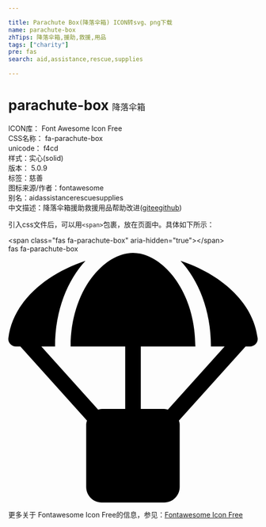 ```yaml
---

title: Parachute Box(降落伞箱) ICON转svg、png下载
name: parachute-box
zhTips: 降落伞箱,援助,救援,用品
tags: ["charity"]
pre: fas
search: aid,assistance,rescue,supplies

---
```


# parachute-box  <small style="font-size: 60%;font-weight: 100">降落伞箱</small>


<div class="detail-page">
<p>
<span>
ICON库：
<span class="badge-secondary badge">Font Awesome Icon Free</span> 
</span>
<br/>
<span>
CSS名称：
<span class="badge-secondary badge">fa-parachute-box</span> 
</span>
<br/>
<span>
unicode：
<span class="badge-secondary badge">f4cd</span> 
<copy-btn content='f4cd' btn-title=""></copy-btn>
<copy-btn :content='String.fromCodePoint(parseInt("f4cd", 16))' btn-title="复制U"></copy-btn>
</span><br/><span>样式：<span class="badge-light badge">实心(solid)</span></span>
<br/>
<span>
版本：
<span class="badge-secondary badge">5.0.9</span> 
</span><br/><span>标签：<span class="badge-light badge"><router-link to="/tags/charity.html">慈善</router-link></span></span>
<br/>
<span>图标来源/作者：<span class="badge-light badge">fontawesome</span></span> 
<br/>
<span>别名：<span class="badge-light badge">aid</span><span class="badge-light badge">assistance</span><span class="badge-light badge">rescue</span><span class="badge-light badge">supplies</span></span><br/><span class="zh-detail">中文描述：<span class="badge-primary badge">降落伞箱</span><span class="badge-primary badge">援助</span><span class="badge-primary badge">救援</span><span class="badge-primary badge">用品</span><span class="help-link"><span>帮助改进</span>(<a href="https://gitee.com/liuwave/icon-helper/edit/master/json/fontawesome/solid/parachute-box.json" target="_blank" rel="noopener noreferrer">gitee</a><a href="https://github.com/liuwave/icon-helper/edit/master/json/fontawesome/solid/parachute-box.json" target="_blank" rel="noopener noreferrer">github</a></span>)</span><br/>
</p>
</div>
<div class="alert alert-dark">
  <i class="fas fa-parachute-box fa-xs"></i>
  <i class="fas fa-parachute-box fa-sm"></i>
  <i class="fas fa-parachute-box fa-lg"></i>
  <i class="fas fa-parachute-box fa-2x"></i>
  <i class="fas fa-parachute-box fa-3x"></i>
  <i class="fas fa-parachute-box fa-5x"></i>
  <i class="fas fa-parachute-box fa-7x"></i>
</div>
<div>
  <p>引入css文件后，可以用<code>&lt;span&gt;</code>包裹，放在页面中。具体如下所示：    
  </p>
  <div class="alert alert-primary" style="font-size: 14px">
    &lt;span class="fas fa-parachute-box" aria-hidden="true"&gt;&lt;/span&gt;
    <copy-btn content='<span class="fas fa-parachute-box" aria-hidden="true"></span>'></copy-btn>
  </div>
  <div class="alert alert-secondary">
    <i class="fas fa-parachute-box"
    style="font-size: 24px"
    aria-hidden="true"></i> fas fa-parachute-box
    <copy-btn content="fas fa-parachute-box" btn-title="复制图标名称"></copy-btn>
  </div>
</div>
<div id="svg" class="svg-wrap">
<svg xmlns="http://www.w3.org/2000/svg" viewBox="0 0 512 512"><path d="M511.9 175c-9.1-75.6-78.4-132.4-158.3-158.7C390 55.7 416 116.9 416 192h28.1L327.5 321.5c-2.5-.6-4.8-1.5-7.5-1.5h-48V192h112C384 76.8 315.1 0 256 0S128 76.8 128 192h112v128h-48c-2.7 0-5 .9-7.5 1.5L67.9 192H96c0-75.1 26-136.3 62.4-175.7C78.5 42.7 9.2 99.5.1 175c-1.1 9.1 6.8 17 16 17h8.7l136.7 151.9c-.7 2.6-1.6 5.2-1.6 8.1v128c0 17.7 14.3 32 32 32h128c17.7 0 32-14.3 32-32V352c0-2.9-.9-5.4-1.6-8.1L487.1 192h8.7c9.3 0 17.2-7.8 16.1-17z"/></svg>
</div>
<detail full-name='fa-parachute-box'></detail>
    
<div><p>更多关于  Fontawesome Icon Free的信息，参见：<a target="_blank" href="https://iconhelper.cn/fontawesome.html">Fontawesome Icon Free</a>
</p></div>
